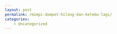 ```yaml
---
layout: post
permalink: /mimpi-dompet-hilang-dan-ketemu-lagi/
categories:
    - Uncategorized
---
```


